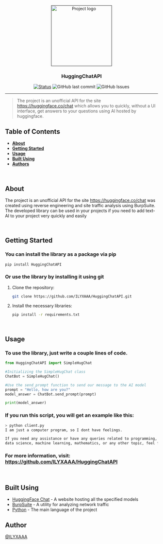 <p align="center">
  <a href="" rel="noopener">
 <img width=200px height=200px src="https://github.com/ILYXAAA/HuggingChatAPI/assets/107761814/6fa4af01-5719-4903-a2c3-f8b552ccf550" alt="Project logo"></a>
</p>

<h3 align="center">HuggingChatAPI</h3>

<div align="center">

[![Status](https://img.shields.io/badge/status-active-success.svg)]()
![GitHub last commit](https://img.shields.io/github/last-commit/ILYXAAA/HuggingChatAPI)
![GitHub Issues](https://img.shields.io/github/issues/ILYXAAA/HuggingChatAPI)

</div>

---

> The project is an unofficial API for the site https://huggingface.co/chat  which allows you to quickly, without a UI interface, get answers to your questions using AI hosted by huggingface.

## Table of Contents

- [**About**](#about)
- [**Getting Started**](#getting_started)
- [**Usage**](#usage)
- [**Built Using**](#built_using)
- [**Authors**](#authors)

&emsp;
## About <a name = "about"></a>

The project is an unofficial API for the site https://huggingface.co/chat  was created using reverse engineering and site traffic analysis using BurpSuite. The developed library can be used in your projects if you need to add text-AI to your project very quickly and easily

&emsp;
## Getting Started <a name = "getting_started"></a>

### You can install the library as a package via pip

  ```bash
  pip install HuggingChatAPI
  ```
### Or use the library by installing it using git

1. Clone the repository:

    ```bash
    git clone https://github.com/ILYXAAA/HuggingChatAPI.git
    ```

2. Install the necessary libraries:

    ```bash
    pip install -r requirements.txt
    ```

&emsp;
## Usage <a name="usage"></a>

### To use the library, just write a couple lines of code.
```python
from HuggingChatAPI import SimpleHugChat

#Initializing the SimpleHugChat class
ChatBot = SimpleHugChat()

#Use the send_prompt function to send our message to the AI model
prompt = "Hello, how are you?"
model_answer = ChatBot.send_prompt(prompt)

print(model_answer)
```

### If you run this script, you will get an example like this:

```bash
> python client.py
I am just a computer program, so I dont have feelings.

If you need any assistance or have any queries related to programming,
data science, machine learning, mathematics, or any other topic, feel free to ask.
```

### For more information, visit: https://github.com/ILYXAAA/HuggingChatAPI

&emsp;
## Built Using <a name = "built_using"></a>

- [HuggingFace Chat](https://huggingface.co/chat/) - A website hosting all the specified models
- [BurpSuite](https://portswigger.net/burp) - A utility for analyzing network traffic
- [Python](https://www.python.org/) - The main language of the project

## Author <a name = "authors"></a>
[@ILYXAAA](https://github.com/ILYXAAA)
